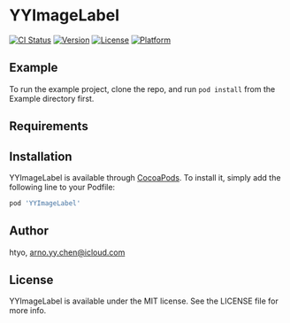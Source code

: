 # YYImageLabel

[![CI Status](https://img.shields.io/travis/htyo/YYImageLabel.svg?style=flat)](https://travis-ci.org/htyo/YYImageLabel)
[![Version](https://img.shields.io/cocoapods/v/YYImageLabel.svg?style=flat)](https://cocoapods.org/pods/YYImageLabel)
[![License](https://img.shields.io/cocoapods/l/YYImageLabel.svg?style=flat)](https://cocoapods.org/pods/YYImageLabel)
[![Platform](https://img.shields.io/cocoapods/p/YYImageLabel.svg?style=flat)](https://cocoapods.org/pods/YYImageLabel)

## Example

To run the example project, clone the repo, and run `pod install` from the Example directory first.

## Requirements

## Installation

YYImageLabel is available through [CocoaPods](https://cocoapods.org). To install
it, simply add the following line to your Podfile:

```ruby
pod 'YYImageLabel'
```

## Author

htyo, arno.yy.chen@icloud.com

## License

YYImageLabel is available under the MIT license. See the LICENSE file for more info.

